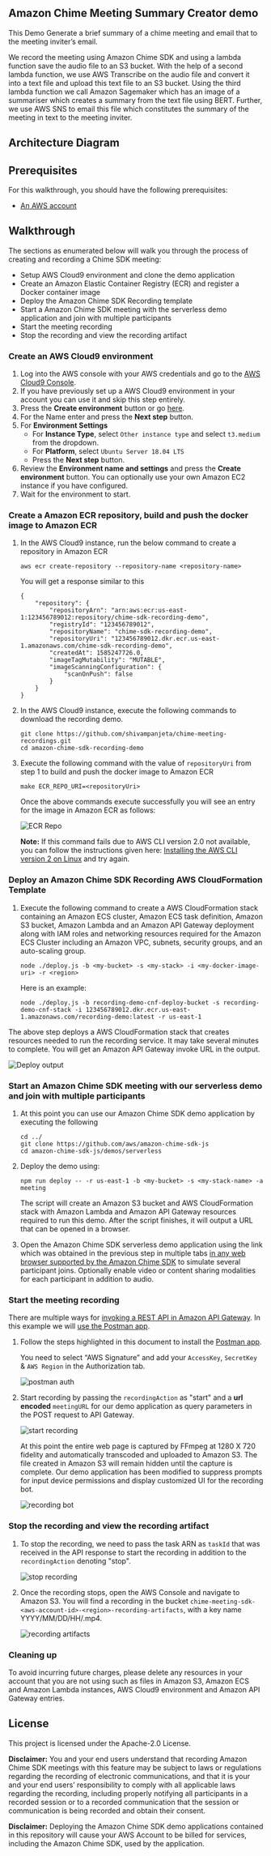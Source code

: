 ## Amazon Chime Meeting Summary Creator demo
This Demo Generate a brief summary of a chime meeting and email that to the meeting inviter’s email.

We record the meeting using Amazon Chime SDK and using a lambda function save the audio file to an S3 bucket. With the help of a second lambda function, we use AWS Transcribe on the audio file and convert it into a text file and upload this text file to an S3 bucket. Using the third lambda function we call Amazon Sagemaker which has an image of a summariser which creates a summary from the text file using BERT. Further, we use AWS SNS to email this file which constitutes the summary of the meeting in text to the meeting inviter.

## Architecture Diagram



## Prerequisites

For this walkthrough, you should have the following prerequisites:

* [An AWS account](https://signin.aws.amazon.com/signin?redirect_uri=https%3A%2F%2Fportal.aws.amazon.com%2Fbilling%2Fsignup%2Fresume&client_id=signup)

## Walkthrough

The sections as enumerated below will walk you through the process of creating and recording a Chime SDK meeting:

* Setup AWS Cloud9 environment and clone the demo application
* Create an Amazon Elastic Container Registry (ECR) and register a Docker container image
* Deploy the Amazon Chime SDK Recording template
* Start a Amazon Chime SDK meeting with the serverless demo application and join with multiple participants
* Start the meeting recording
* Stop the recording and view the recording artifact

### Create an AWS Cloud9 environment
1. Log into the AWS console with your AWS credentials and go to the [AWS Cloud9 Console](https://us-east-1.console.aws.amazon.com/cloud9/home?region=us-east-1).
2. If you have previously set up a AWS Cloud9 environment in your account you can use it and skip this step entirely.
3. Press the **Create environment** button or go [here](https://us-east-1.console.aws.amazon.com/cloud9/home/create).
4. For the Name enter <unique environment name> and press the **Next step** button.
5. For **Environment Settings** 
    * For **Instance Type**, select `Other instance type` and select `t3.medium` from the dropdown.
    * For **Platform**, select `Ubuntu Server 18.04 LTS`
    * Press the **Next step** button.
6. Review the **Environment name and settings** and press the **Create environment** button.
    You can optionally use your own Amazon EC2 instance if you have configured.
7. Wait for the environment to start.

### Create a Amazon ECR repository, build and push the docker image to Amazon ECR
1. In the AWS Cloud9 instance, run the below command to create a repository in Amazon ECR
    ```
    aws ecr create-repository --repository-name <repository-name>
    ```
    You will get a response similar to this
    ```
    {
        "repository": {
            "repositoryArn": "arn:aws:ecr:us-east-1:123456789012:repository/chime-sdk-recording-demo",
            "registryId": "123456789012",
            "repositoryName": "chime-sdk-recording-demo",
            "repositoryUri": "123456789012.dkr.ecr.us-east-1.amazonaws.com/chime-sdk-recording-demo",
            "createdAt": 1585247726.0,
            "imageTagMutability": "MUTABLE",
            "imageScanningConfiguration": {
                "scanOnPush": false
            }
        }
    }
    ```

2. In the AWS Cloud9 instance, execute the following commands to download the recording demo.
    ```
    git clone https://github.com/shivampanjeta/chime-meeting-recordings.git
    cd amazon-chime-sdk-recording-demo
    ```

3. Execute the following command with the value of `repositoryUri` from step 1 to build and push the docker image to Amazon ECR
    ```
    make ECR_REPO_URI=<repositoryUri>
    ```
    Once the above commands execute successfully you will see an entry for the image in Amazon ECR as follows:

    ![ECR Repo](https://github.com/aws-samples/amazon-chime-sdk-recording-demo/blob/master/resources/ecr-repository-with-docker-image.png)
    
    **Note:** If this command fails due to AWS CLI version 2.0 not available, you can follow the instructions given here: [Installing the AWS CLI version 2 on Linux](https://docs.aws.amazon.com/cli/latest/userguide/install-cliv2-linux.html) and try again.

### Deploy an Amazon Chime SDK Recording AWS CloudFormation Template

1. Execute the following command to create a AWS CloudFormation stack containing an Amazon ECS cluster, Amazon ECS task definition, Amazon S3 bucket, Amazon Lambda and an Amazon API Gateway deployment along with IAM roles and networking resources required for the Amazon ECS Cluster including an Amazon VPC, subnets, security groups, and an auto-scaling group.
    ```
    node ./deploy.js -b <my-bucket> -s <my-stack> -i <my-docker-image-uri> -r <region>
    ```
   
   Here is an example:
    ```
    node ./deploy.js -b recording-demo-cnf-deploy-bucket -s recording-demo-cnf-stack -i 123456789012.dkr.ecr.us-east-1.amazonaws.com/recording-demo:latest -r us-east-1
    ```
The above step deploys a AWS CloudFormation stack that creates resources needed to run the recording service. It may take several minutes to complete. You will get an Amazon API Gateway invoke URL in the output.

![Deploy output](https://github.com/aws-samples/amazon-chime-sdk-recording-demo/blob/master/resources/deploy-script-output.png)

### Start an Amazon Chime SDK meeting with our serverless demo and join with multiple participants

1. At this point you can use our Amazon Chime SDK demo application by executing the following
    ```
    cd ../
    git clone https://github.com/aws/amazon-chime-sdk-js
    cd amazon-chime-sdk-js/demos/serverless
    ```

2. Deploy the demo using:
    ```
    npm run deploy -- -r us-east-1 -b <my-bucket> -s <my-stack-name> -a meeting
    ```
   The script will create an Amazon S3 bucket and AWS CloudFormation stack with Amazon Lambda and Amazon API Gateway resources required to run this demo. After the script finishes, it will output a URL that can be opened in a browser.

3. Open the Amazon Chime SDK serverless demo application using the link which was obtained in the previous step in multiple tabs [in any web browser supported by the Amazon Chime SDK](https://docs.aws.amazon.com/chime/latest/dg/meetings-sdk.html#mtg-browsers) to simulate several participant joins. Optionally enable video or content sharing modalities for each participant in addition to audio.


### Start the meeting recording

There are multiple ways for [invoking a REST API in Amazon API Gateway](https://docs.aws.amazon.com/apigateway/latest/developerguide/how-to-call-api.html). In this example we will [use the Postman app](https://docs.aws.amazon.com/apigateway/latest/developerguide/how-to-use-postman-to-call-api.html).

1. Follow the steps highlighted in this document to install the [Postman app](https://docs.aws.amazon.com/apigateway/latest/developerguide/how-to-use-postman-to-call-api.html).

    You need to select “AWS Signature” and add your `AccessKey`, `SecretKey` & `AWS Region` in the Authorization tab.

    ![postman auth](https://github.com/aws-samples/amazon-chime-sdk-recording-demo/blob/master/resources/postman-app-auth-tab.png)

2. Start recording by passing the `recordingAction` as "start" and a **url encoded** `meetingURL` for our demo application as query parameters in the POST request to API Gateway.

    ![start recording](https://github.com/aws-samples/amazon-chime-sdk-recording-demo/blob/master/resources/postman-app-start-recording.png)

    At this point the entire web page is captured by FFmpeg at 1280 X 720 fidelity and automatically transcoded and uploaded to Amazon S3. The file created in Amazon S3 will remain hidden until the capture is complete. Our demo application has been modified to suppress prompts for input device permissions and display customized UI for the recording bot.

    ![recording bot](https://github.com/aws-samples/amazon-chime-sdk-recording-demo/blob/master/resources/recording-bot-joining-meeting.png)

### Stop the recording and view the recording artifact

1. To stop the recording, we need to pass the task ARN as `taskId` that was received in the API response to start the recording in addition to the `recordingAction` denoting "stop".

    ![stop recording](https://github.com/aws-samples/amazon-chime-sdk-recording-demo/blob/master/resources/postman-app-stop-recording.png)

2. Once the recording stops, open the AWS Console and navigate to Amazon S3. You will find a recording in the bucket `chime-meeting-sdk-<aws-account-id>-<region>-recording-artifacts`, with a key name YYYY/MM/DD/HH/<ISO8601time when meeting started>.mp4.

    ![recording artifacts](https://github.com/aws-samples/amazon-chime-sdk-recording-demo/blob/master/resources/recording-artifacts.png)


### Cleaning up
To avoid incurring future charges, please delete any resources in your account that you are not using such as files in Amazon S3, Amazon ECS and Amazon Lambda instances, AWS Cloud9 environment and Amazon API Gateway entries.

## License

This project is licensed under the Apache-2.0 License.

**Disclaimer:** You and your end users understand that recording Amazon Chime SDK meetings with this feature may be subject to laws or regulations regarding the recording of electronic communications, and that it is your and your end users’ responsibility to comply with all applicable laws regarding the recording, including properly notifying all participants in a recorded session or to a recorded communication that the session or communication is being recorded and obtain their consent.

**Disclaimer:** Deploying the Amazon Chime SDK demo applications contained in this repository will cause your AWS Account to be billed for services, including the Amazon Chime SDK, used by the application.
